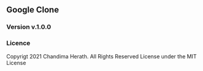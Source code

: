 ## Google Clone

### Version v.1.0.0


### Licence

Copyrigt 2021 Chandima Herath. All Rights Reserved
License under the MIT License